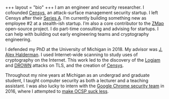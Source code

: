 +++
layout = "bio"
+++
I am an engineer and security researcher. I cofounded [Censys][censys], an
attack-surface management security startup. I left Censys after their [Series
A][censys-raise]. I’m currently building something new as employee #2 at a
stealth-ish startup. I’m also a core contributor to the [ZMap][zmap]
open-source project. I do part-time consulting and advising for startups. I can
help with building out early engineering teams and cryptography engineering.

I defended my PhD at the University of Michigan in 2018. My advisor was [J.
Alex Halderman][jhalderm]. I used Internet-wide scanning to study uses of
cryptography on the Internet. This work led to the discovery of the
[Logjam][logjam] and [DROWN][drown] attacks on TLS, and the creation of
[Censys][censys].

Throughout my nine years at Michigan as an undergrad and graduate student, I
taught computer security as both a lecturer and a teaching assistant. I was
also lucky to intern with the [Google Chrome security team][chromesecurity]
in 2016, where I attempted to [make OCSP suck less][expect-staple].

[censys]: https://censys.io
[censys-raise]: https://venturebeat.com/2020/08/05/censys-raises-15-5-million-to-bring-attack-surface-management-to-more-companies/
[censys-careers]: https://censys.io/careers
[chromesecurity]: https://www.chromium.org/Home/chromium-security
[drown]: https://drownattack.com
[duo]: https://duo.com
[expect-staple]: https://docs.google.com/document/d/1aISglJIIwglcOAhqNfK-2vtQl-_dWAapc-VLDh-9-BE/edit
[jhalderm]: https://jhalderm.com
[logjam]: https://weakdh.org
[zmap]: https://zmap.io
